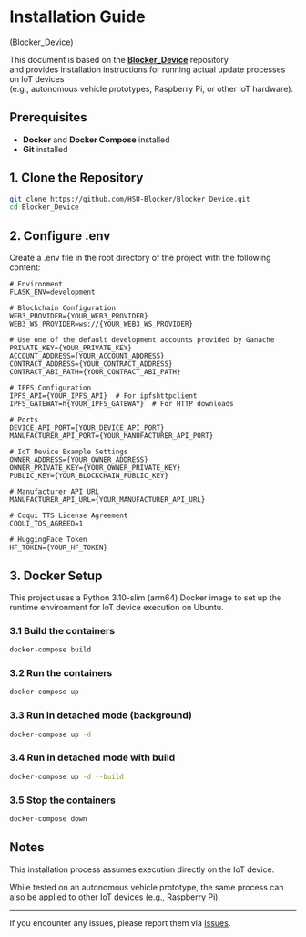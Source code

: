 # Installation Guide
 (Blocker_Device)

This document is based on the **[Blocker_Device](https://github.com/HSU-Blocker/Blocker_Device)** repository  
and provides installation instructions for running actual update processes on IoT devices  
(e.g., autonomous vehicle prototypes, Raspberry Pi, or other IoT hardware).  

## Prerequisites
- **Docker** and **Docker Compose** installed  
- **Git** installed  

## 1. Clone the Repository

```sh
git clone https://github.com/HSU-Blocker/Blocker_Device.git
cd Blocker_Device
```

## 2. Configure .env

Create a .env file in the root directory of the project with the following content:

```
# Environment
FLASK_ENV=development

# Blockchain Configuration
WEB3_PROVIDER={YOUR_WEB3_PROVIDER}
WEB3_WS_PROVIDER=ws://{YOUR_WEB3_WS_PROVIDER}

# Use one of the default development accounts provided by Ganache
PRIVATE_KEY={YOUR_PRIVATE_KEY}
ACCOUNT_ADDRESS={YOUR_ACCOUNT_ADDRESS}
CONTRACT_ADDRESS={YOUR_CONTRACT_ADDRESS}
CONTRACT_ABI_PATH={YOUR_CONTRACT_ABI_PATH}

# IPFS Configuration
IPFS_API={YOUR_IPFS_API}  # For ipfshttpclient
IPFS_GATEWAY=h{YOUR_IPFS_GATEWAY}  # For HTTP downloads

# Ports
DEVICE_API_PORT={YOUR_DEVICE_API_PORT}
MANUFACTURER_API_PORT={YOUR_MANUFACTURER_API_PORT}

# IoT Device Example Settings
OWNER_ADDRESS={YOUR_OWNER_ADDRESS}
OWNER_PRIVATE_KEY={YOUR_OWNER_PRIVATE_KEY}
PUBLIC_KEY={YOUR_BLOCKCHAIN_PUBLIC_KEY}

# Manufacturer API URL
MANUFACTURER_API_URL={YOUR_MANUFACTURER_API_URL}

# Coqui TTS License Agreement
COQUI_TOS_AGREED=1

# HuggingFace Token
HF_TOKEN={YOUR_HF_TOKEN}
```

## 3. Docker Setup

This project uses a Python 3.10-slim (arm64) Docker image to set up
the runtime environment for IoT device execution on Ubuntu.

### 3.1 Build the containers
```sh
docker-compose build
```

### 3.2 Run the containers
```sh
docker-compose up
```

### 3.3 Run in detached mode (background)
```sh
docker-compose up -d
```

### 3.4 Run in detached mode with build
```sh
docker-compose up -d --build
```

### 3.5 Stop the containers
```sh
docker-compose down
```

## Notes

This installation process assumes execution directly on the IoT device.

While tested on an autonomous vehicle prototype, the same process can also be applied
to other IoT devices (e.g., Raspberry Pi).

---

If you encounter any issues, please report them via [Issues](https://github.com/HSU-Blocker/Blocker_Device/issues).
